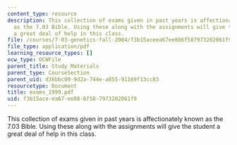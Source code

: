 ```yaml
---
content_type: resource
description: This collection of exams given in past years is affectionately known
  as the 7.03 Bible. Using these along with the assignments will give the student
  a great deal of help in this class.
file: /courses/7-03-genetics-fall-2004/f3b15aceea67ee086f587973202061f9_exams_1999.pdf
file_type: application/pdf
learning_resource_types: []
ocw_type: OCWFile
parent_title: Study Materials
parent_type: CourseSection
parent_uid: d36bbc09-9d2a-744e-a855-91169f13cc83
resourcetype: Document
title: exams_1999.pdf
uid: f3b15ace-ea67-ee08-6f58-7973202061f9
---
```

This collection of exams given in past years is affectionately known as the 7.03 Bible. Using these along with the assignments will give the student a great deal of help in this class.

